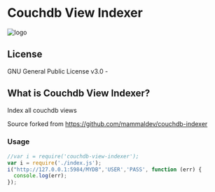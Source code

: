 # Couchdb View Indexer

![logo](https://upload.wikimedia.org/wikipedia/commons/thumb/f/f8/CouchDB.svg/290px-CouchDB.svg.png)

## License
GNU General Public License v3.0 -

## What is Couchdb View Indexer?
Index all couchdb views

Source forked from  https://github.com/mammaldev/couchdb-indexer



### Usage

```javascript
//var i = require('couchdb-view-indexer');
var i = require('./index.js');
i("http://127.0.0.1:5984/MYDB",'USER','PASS', function (err) {
  console.log(err);
});

```



